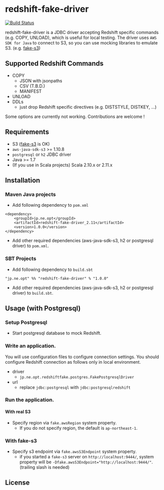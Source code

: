 # redshift-fake-driver

[![Build Status](https://travis-ci.org/opt-tech/redshift-fake-driver.svg?branch=master)](https://travis-ci.org/opt-tech/redshift-fake-driver)

redshift-fake-driver is a JDBC driver accepting Redshift specific commands (e.g. COPY, UNLOAD), which is useful for local testing.
The driver uses `AWS SDK for Java` to connect to S3, so you can use mocking libraries to emulate S3. (e.g. [fake-s3](https://github.com/jubos/fake-s3))

## Supported Redshift Commands
- COPY
  - JSON with jsonpaths
  - CSV (T.B.D.)
  - MANIFEST
- UNLOAD
- DDLs
  - just drop Redshift specific directives (e.g. DISTSTYLE, DISTKEY, ...)

Some options are currently not working.
Contributions are welcome !

## Requirements
- S3 ([fake-s3](https://github.com/jubos/fake-s3) is OK)
- `aws-java-sdk-s3` >= 1.10.8
- `postgresql` or `h2` JDBC driver
- Java >= 1.7
- (If you use in Scala projects) Scala 2.10.x or 2.11.x

## Installation
### Maven Java projects

- Add following dependency to `pom.xml`

```
<dependency>
    <groupId>jp.ne.opt</groupId>
    <artifactId>redshift-fake-driver_2.11</artifactId>
    <version>1.0.0</version>
</dependency>
```

- Add other required dependencies (aws-java-sdk-s3, h2 or postgresql driver) to `pom.xml`.

### SBT Projects
- Add following dependency to `build.sbt`
```
"jp.ne.opt" %% "redshift-fake-driver" % "1.0.0"
```

- Add other required dependencies (aws-java-sdk-s3, h2 or postgresql driver) to `build.sbt`.

## Usage (with Postgresql)

### Setup Postgresql
- Start postgresql database to mock Redshift.

### Write an application.
You will use configuration files to configure connection settings.
You should configure Redshift connection as follows only in local environment.

- driver
  - `jp.ne.opt.redshiftfake.postgres.FakePostgresqlDriver`
- url
  - replace `jdbc:postgresql` with `jdbc:postgresqlredshift`

### Run the application.
#### With real S3
- Specify region via `fake.awsRegion` system property.
  - If you do not specify region, the default is `ap-northeast-1`.

### With fake-s3
- Specify s3 endpoint via `fake.awsS3Endpoint` system property.
  - if you started a `fake-s3` server on `http://localhost:9444/`, system property will be `-Dfake.awsS3Endpoint="http://localhost:9444/"`. (trailing slash is needed)

## License
